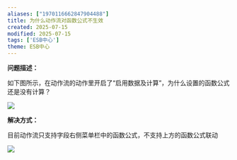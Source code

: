 ```yaml
---
aliases: ["1970116662847904488"]
title: 为什么动作流对函数公式不生效
created: 2025-07-15
modified: 2025-07-15
tags: ['ESB中心']
theme: ESB中心
---
```


**问题描述：**

如下图所示，在动作流的动作里开启了“启用数据及计算”，为什么设置的函数公式还是没有计算？

![](f036957fb8b6000d994c16883190e8a8.jpg)

**解决方式：**

目前动作流只支持字段右侧菜单栏中的函数公式，不支持上方的函数公式联动

![](fb69653d33a6e44e1e7fefebcbeb0167.jpg)